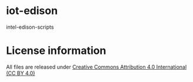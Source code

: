 # iot-edison
intel-edison-scripts

# License information
All files are released under [Creative Commons Attribution 4.0 International (CC BY 4.0)](https://creativecommons.org/licenses/by/4.0/)
